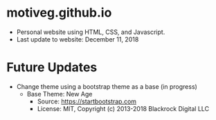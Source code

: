 # motiveg.github.io

* Personal website using HTML, CSS, and Javascript.
* Last update to website: December 11, 2018

# Future Updates

* Change theme using a bootstrap theme as a base (in progress)
  * Base Theme: New Age
    * Source: https://startbootstrap.com
    * License: MIT, Copyright (c) 2013-2018 Blackrock Digital LLC